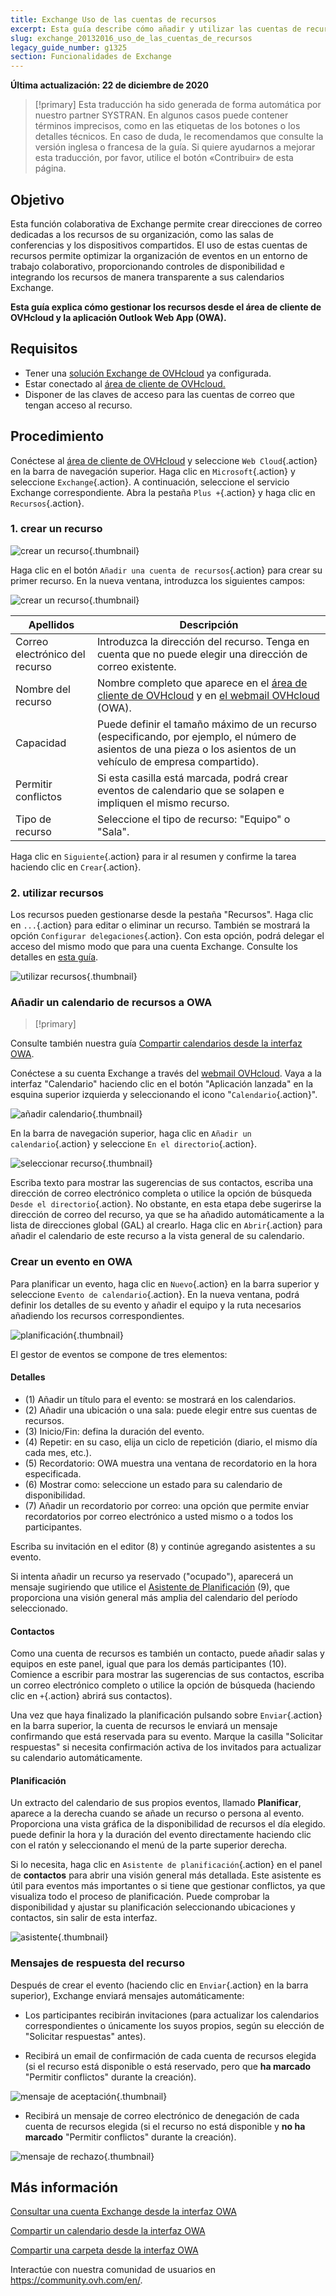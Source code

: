 ```yaml
---
title: Exchange Uso de las cuentas de recursos
excerpt: Esta guía describe cómo añadir y utilizar las cuentas de recursos con el servicio Exchange
slug: exchange_20132016_uso_de_las_cuentas_de_recursos
legacy_guide_number: g1325
section: Funcionalidades de Exchange
---
```


**Última actualización: 22 de diciembre de 2020**

> [!primary]
> Esta traducción ha sido generada de forma automática por nuestro partner SYSTRAN. En algunos casos puede contener términos imprecisos, como en las etiquetas de los botones o los detalles técnicos. En caso de duda, le recomendamos que consulte la versión inglesa o francesa de la guía. Si quiere ayudarnos a mejorar esta traducción, por favor, utilice el botón «Contribuir» de esta página.
> 

## Objetivo

Esta función colaborativa de Exchange permite crear direcciones de correo dedicadas a los recursos de su organización, como las salas de conferencias y los dispositivos compartidos. El uso de estas cuentas de recursos permite optimizar la organización de eventos en un entorno de trabajo colaborativo, proporcionando controles de disponibilidad e integrando los recursos de manera transparente a sus calendarios Exchange.

**Esta guía explica cómo gestionar los recursos desde el área de cliente de OVHcloud y la aplicación Outlook Web App (OWA).**

## Requisitos

- Tener una [solución Exchange de OVHcloud](https://www.ovhcloud.com/es-es/emails/hosted-exchange/) ya configurada.
- Estar conectado al [área de cliente de OVHcloud.](https://www.ovh.com/auth/?action=gotomanager&from=https://www.ovh.es/&ovhSubsidiary=es)
- Disponer de las claves de acceso para las cuentas de correo que tengan acceso al recurso.

## Procedimiento

Conéctese al [área de cliente de OVHcloud](https://www.ovh.com/auth/?action=gotomanager&from=https://www.ovh.es/&ovhSubsidiary=es) y seleccione `Web Cloud`{.action} en la barra de navegación superior. Haga clic en `Microsoft`{.action} y seleccione `Exchange`{.action}. A continuación, seleccione el servicio Exchange correspondiente. Abra la pestaña `Plus +`{.action} y haga clic en `Recursos`{.action}.

### 1\. crear un recurso

![crear un recurso](images/exchange-resources-step1.png){.thumbnail}

Haga clic en el botón `Añadir una cuenta de recursos`{.action} para crear su primer recurso. En la nueva ventana, introduzca los siguientes campos:

![crear un recurso](images/exchange-resources-step2.png){.thumbnail}

|Apellidos|Descripción|
|---|---|
|Correo electrónico del recurso|Introduzca la dirección del recurso. Tenga en cuenta que no puede elegir una dirección de correo existente.|
|Nombre del recurso|Nombre completo que aparece en el [área de cliente de OVHcloud](https://www.ovh.com/auth/?action=gotomanager&from=https://www.ovh.es/&ovhSubsidiary=es) y en [el webmail OVHcloud](https://www.ovh.es/mail/) (OWA).|
|Capacidad|Puede definir el tamaño máximo de un recurso (especificando, por ejemplo, el número de asientos de una pieza o los asientos de un vehículo de empresa compartido).|
|Permitir conflictos|Si esta casilla está marcada, podrá crear eventos de calendario que se solapen e impliquen el mismo recurso.|
|Tipo de recurso|Seleccione el tipo de recurso: "Equipo" o "Sala".|

Haga clic en `Siguiente`{.action} para ir al resumen y confirme la tarea haciendo clic en `Crear`{.action}.


### 2\. utilizar recursos

Los recursos pueden gestionarse desde la pestaña "Recursos". Haga clic en `...`{.action} para editar o eliminar un recurso. También se mostrará la opción `Configurar delegaciones`{.action}. Con esta opción, podrá delegar el acceso del mismo modo que para una cuenta Exchange. Consulte los detalles en [esta guía](../exchange_2013_dar_permisos_full_access_a_una_cuenta/).

![utilizar recursos](images/exchange-resources-step3.png){.thumbnail}

### Añadir un calendario de recursos a OWA

> [!primary]
>
Consulte también nuestra guía [Compartir calendarios desde la interfaz OWA](../exchange_2016_compartir_un_calendario_con_el_webmail_owa/).
>

Conéctese a su cuenta Exchange a través del [webmail OVHcloud](https://www.ovh.es/mail/). Vaya a la interfaz "Calendario" haciendo clic en el botón "Aplicación lanzada" en la esquina superior izquierda y seleccionando el icono "`Calendario`{.action}".

![añadir calendario](images/exchange-calendars-step1.png){.thumbnail}

En la barra de navegación superior, haga clic en `Añadir un calendario`{.action} y seleccione `En el directorio`{.action}.

![seleccionar recurso](images/exchange-resources-step4.png){.thumbnail}

Escriba texto para mostrar las sugerencias de sus contactos, escriba una dirección de correo electrónico completa o utilice la opción de búsqueda `Desde el directorio`{.action}. No obstante, en esta etapa debe sugerirse la dirección de correo del recurso, ya que se ha añadido automáticamente a la lista de direcciones global (GAL) al crearlo. Haga clic en `Abrir`{.action} para añadir el calendario de este recurso a la vista general de su calendario.

### Crear un evento en OWA

Para planificar un evento, haga clic en `Nuevo`{.action} en la barra superior y seleccione `Evento de calendario`{.action}. En la nueva ventana, podrá definir los detalles de su evento y añadir el equipo y la ruta necesarios añadiendo los recursos correspondientes.

![planificación](images/exchange-resources-step5_1.png){.thumbnail}

El gestor de eventos se compone de tres elementos:

#### Detalles

- (1) Añadir un título para el evento: se mostrará en los calendarios.
- (2) Añadir una ubicación o una sala: puede elegir entre sus cuentas de recursos.
- (3) Inicio/Fin: defina la duración del evento.
- (4) Repetir: en su caso, elija un ciclo de repetición (diario, el mismo día cada mes, etc.).
- (5) Recordatorio: OWA muestra una ventana de recordatorio en la hora especificada.
- (6) Mostrar como: seleccione un estado para su calendario de disponibilidad.
- (7) Añadir un recordatorio por correo: una opción que permite enviar recordatorios por correo electrónico a usted mismo o a todos los participantes.

Escriba su invitación en el editor (8) y continúe agregando asistentes a su evento.

Si intenta añadir un recurso ya reservado ("ocupado"), aparecerá un mensaje sugiriendo que utilice el [Asistente de Planificación](./#planificacion) (9), que proporciona una visión general más amplia del calendario del período seleccionado.

#### Contactos

Como una cuenta de recursos es también un contacto, puede añadir salas y equipos en este panel, igual que para los demás participantes (10). Comience a escribir para mostrar las sugerencias de sus contactos, escriba un correo electrónico completo o utilice la opción de búsqueda (haciendo clic en `+`{.action} abrirá sus contactos).

Una vez que haya finalizado la planificación pulsando sobre `Enviar`{.action} en la barra superior, la cuenta de recursos le enviará un mensaje confirmando que está reservada para su evento. Marque la casilla "Solicitar respuestas" si necesita confirmación activa de los invitados para actualizar su calendario automáticamente.

#### Planificación

Un extracto del calendario de sus propios eventos, llamado **Planificar**, aparece a la derecha cuando se añade un recurso o persona al evento. Proporciona una vista gráfica de la disponibilidad de recursos el día elegido. puede definir la hora y la duración del evento directamente haciendo clic con el ratón y seleccionando el menú de la parte superior derecha.

Si lo necesita, haga clic en `Asistente de planificación`{.action} en el panel de **contactos** para abrir una visión general más detallada. Este asistente es útil para eventos más importantes o si tiene que gestionar conflictos, ya que visualiza todo el proceso de planificación. Puede comprobar la disponibilidad y ajustar su planificación seleccionando ubicaciones y contactos, sin salir de esta interfaz.

![asistente](images/exchange-resources-step6.png){.thumbnail}

### Mensajes de respuesta del recurso

Después de crear el evento (haciendo clic en `Enviar`{.action} en la barra superior), Exchange enviará mensajes automáticamente:

- Los participantes recibirán invitaciones (para actualizar los calendarios correspondientes o únicamente los suyos propios, según su elección de "Solicitar respuestas" antes).

- Recibirá un email de confirmación de cada cuenta de recursos elegida (si el recurso está disponible o está reservado, pero que **ha marcado** "Permitir conflictos" durante la creación).

![mensaje de aceptación](images/exchange-resources-step7.png){.thumbnail}

- Recibirá un mensaje de correo electrónico de denegación de cada cuenta de recursos elegida (si el recurso no está disponible y **no ha marcado** "Permitir conflictos" durante la creación).

![mensaje de rechazo](images/exchange-resources-step8.png){.thumbnail}

## Más información

[Consultar una cuenta Exchange desde la interfaz OWA](../exchange_2016_guia_de_uso_de_outlook_web_app/)

[Compartir un calendario desde la interfaz OWA](../exchange_2016_compartir_un_calendario_con_el_webmail_owa/)

[Compartir una carpeta desde la interfaz OWA](../exchange_2016_compartir_una_carpeta_con_el_webmail_owa/)

Interactúe con nuestra comunidad de usuarios en <https://community.ovh.com/en/>.
